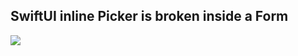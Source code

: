 SwiftUI inline Picker is broken inside a Form
---

![](https://user-images.githubusercontent.com/6007952/138094463-1e5bcc4d-5d73-46eb-8a66-cec9062dbffb.png)
